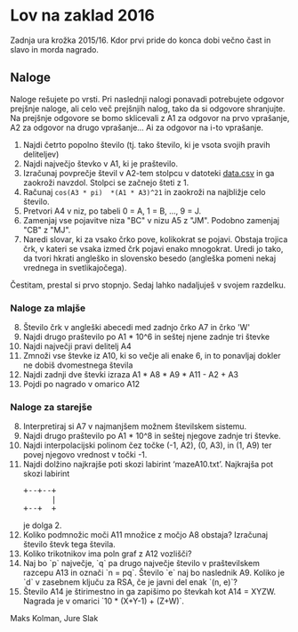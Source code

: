 # Lov na zaklad 2016

Zadnja ura krožka 2015/16. Kdor prvi pride do konca dobi večno čast in slavo in morda nagrado.

## Naloge
Naloge rešujete po vrsti. Pri naslednji nalogi ponavadi potrebujete odgovor
prejšnje naloge, ali celo več prejšnjih nalog, tako da si odgovore shranjujte.
Na prejšnje odgovore se bomo sklicevali z A1 za odgovor na prvo vprašanje, A2 za
odgovor na drugo vprašanje... Ai za odgovor na i-to vprašanje.

1. Najdi četrto popolno število (tj. tako število, ki je vsota svojih pravih deliteljev)
2. Najdi največjo števko v A1, ki je praštevilo.
3. Izračunaj povprečje števil v A2-tem stolpcu v datoteki [data.csv](data.csv) in ga zaokroži
   navzdol. Stolpci se začnejo šteti z 1.
4. Računaj `cos(A3 * pi)  *(A1 * A3)^21` in zaokroži na najbližje celo število.
5. Pretvori A4 v niz, po tabeli 0 = A, 1 = B, ..., 9 = J.
6. Zamenjaj vse pojavitve niza "BC" v nizu A5  z "JM". Podobno zamenjaj "CB" z "MJ".
7. Naredi slovar, ki za vsako črko pove, kolikokrat se pojavi. Obstaja trojica črk, v kateri se
   vsaka izmed črk pojavi enako mnogokrat. Uredi jo tako, da tvori hkrati angleško in slovensko
   besedo (angleška pomeni nekaj vrednega in svetlikajočega).

Čestitam, prestal si prvo stopnjo. Sedaj lahko nadaljuješ v svojem razdelku.

### Naloge za mlajše

<ol start="8">
  <li>Število črk v angleški abecedi med zadnjo črko A7 in črko 'W'</li>
  <li>Najdi drugo praštevilo po A1 * 10^6 in seštej njene zadnje tri števke </li>
  <li>Najdi največji pravi delitelj A4 </li>
  <li>Zmnoži vse števke iz A10, ki so večje ali enake 6, in to ponavljaj dokler ne dobiš dvomestnega števila </li>
  <li>Najdi zadnji dve števki izraza A1 * A8 * A9 * A11 - A2 + A3</li>
  <li>Pojdi po nagrado v omarico A12 </li>
</ol>

### Naloge za starejše

<ol start="8">
  <li>Interpretiraj si A7 v najmanjšem možnem številskem sistemu.
  <li>Najdi drugo praštevilo po A1 * 10^8 in seštej njegove zadnje tri števke.
  <li>Najdi interpolacijski polinom čez točke (-1, A2), (0, A3), in (1, A9) ter povej njegovo vrednost
          v točki -1.
  <li>Najdi dolžino najkrajše poti skozi labirint ‘mazeA10.txt’. Najkrajša pot skozi labirint
<pre>
+--+--+
      |
+--+  +
</pre>
    je dolga 2.
  <li>Koliko podmnožic moči A11 množice z močjo A8 obstaja? Izračunaj število števk tega števila.</li>
  <li>Koliko trikotnikov ima poln graf z A12 vozlišči?</li>
  <li>Naj bo `p` največje, `q` pa drugo največje število v praštevilskem razcepu A13 in označi `n =
    pq`.  Število `e` naj bo naslednik A9. Koliko je `d` v zasebnem ključu za RSA, če je javni del enak
    `(n, e)`?</li>
  <li>Število A14 je štirimestno in ga zapišimo po števkah kot A14 = XYZW. Nagrada je v omarici `10 *
    (X+Y-1) + (Z+W)`.</li>
</ol>

Maks Kolman, Jure Slak
